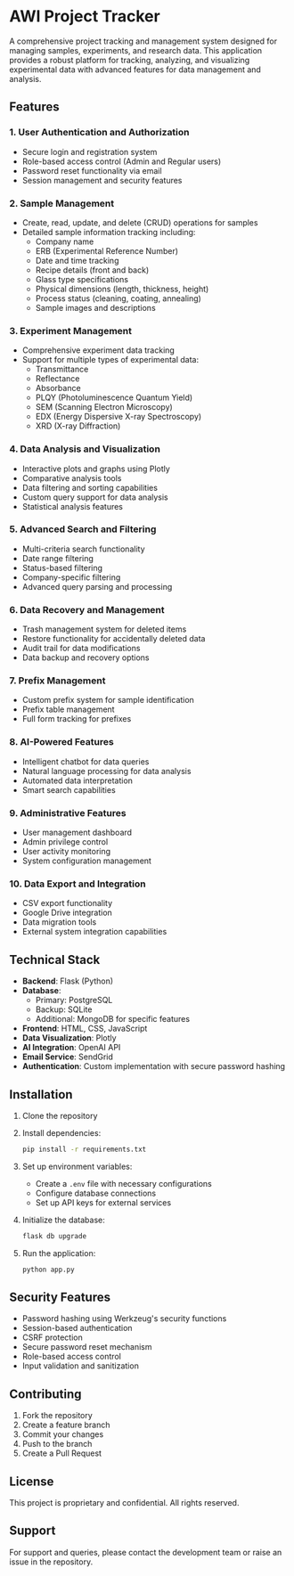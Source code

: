 # AWI Project Tracker

A comprehensive project tracking and management system designed for managing samples, experiments, and research data. This application provides a robust platform for tracking, analyzing, and visualizing experimental data with advanced features for data management and analysis.

## Features

### 1. User Authentication and Authorization
- Secure login and registration system
- Role-based access control (Admin and Regular users)
- Password reset functionality via email
- Session management and security features

### 2. Sample Management
- Create, read, update, and delete (CRUD) operations for samples
- Detailed sample information tracking including:
  - Company name
  - ERB (Experimental Reference Number)
  - Date and time tracking
  - Recipe details (front and back)
  - Glass type specifications
  - Physical dimensions (length, thickness, height)
  - Process status (cleaning, coating, annealing)
  - Sample images and descriptions

### 3. Experiment Management
- Comprehensive experiment data tracking
- Support for multiple types of experimental data:
  - Transmittance
  - Reflectance
  - Absorbance
  - PLQY (Photoluminescence Quantum Yield)
  - SEM (Scanning Electron Microscopy)
  - EDX (Energy Dispersive X-ray Spectroscopy)
  - XRD (X-ray Diffraction)

### 4. Data Analysis and Visualization
- Interactive plots and graphs using Plotly
- Comparative analysis tools
- Data filtering and sorting capabilities
- Custom query support for data analysis
- Statistical analysis features

### 5. Advanced Search and Filtering
- Multi-criteria search functionality
- Date range filtering
- Status-based filtering
- Company-specific filtering
- Advanced query parsing and processing

### 6. Data Recovery and Management
- Trash management system for deleted items
- Restore functionality for accidentally deleted data
- Audit trail for data modifications
- Data backup and recovery options

### 7. Prefix Management
- Custom prefix system for sample identification
- Prefix table management
- Full form tracking for prefixes

### 8. AI-Powered Features
- Intelligent chatbot for data queries
- Natural language processing for data analysis
- Automated data interpretation
- Smart search capabilities

### 9. Administrative Features
- User management dashboard
- Admin privilege control
- User activity monitoring
- System configuration management

### 10. Data Export and Integration
- CSV export functionality
- Google Drive integration
- Data migration tools
- External system integration capabilities

## Technical Stack

- **Backend**: Flask (Python)
- **Database**: 
  - Primary: PostgreSQL
  - Backup: SQLite
  - Additional: MongoDB for specific features
- **Frontend**: HTML, CSS, JavaScript
- **Data Visualization**: Plotly
- **AI Integration**: OpenAI API
- **Email Service**: SendGrid
- **Authentication**: Custom implementation with secure password hashing

## Installation

1. Clone the repository
2. Install dependencies:
   ```bash
   pip install -r requirements.txt
   ```
3. Set up environment variables:
   - Create a `.env` file with necessary configurations
   - Configure database connections
   - Set up API keys for external services

4. Initialize the database:
   ```bash
   flask db upgrade
   ```

5. Run the application:
   ```bash
   python app.py
   ```

## Security Features

- Password hashing using Werkzeug's security functions
- Session-based authentication
- CSRF protection
- Secure password reset mechanism
- Role-based access control
- Input validation and sanitization

## Contributing

1. Fork the repository
2. Create a feature branch
3. Commit your changes
4. Push to the branch
5. Create a Pull Request

## License

This project is proprietary and confidential. All rights reserved.

## Support

For support and queries, please contact the development team or raise an issue in the repository. 